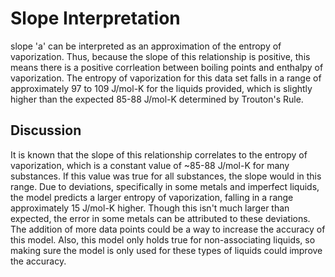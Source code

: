 # Slope Interpretation
slope 'a' can be interpreted as an approximation of the entropy of vaporization. Thus, because the slope of this relationship is positive, this means there is a positive corrleation between boiling points and enthalpy of vaporization. The entropy of vaporization for this data set falls in a range of approximately 97 to 109 J/mol-K for the liquids provided, which is slightly higher than the expected 85-88 J/mol-K determined by Trouton's Rule. 


## Discussion
It is known that the slope of this relationship correlates to the entropy of vaporization, which is a constant value of ~85-88 J/mol-K for many substances. If this value was true for all substances, the slope would in this range. Due to deviations, specifically in some metals and imperfect liquids, the model predicts a larger entropy of vaporization, falling in a range approximately 15 J/mol-K higher. Though this isn't much larger than expected, the error in some metals can be attributed to these deviations. The addition of more data points could be a way to increase the accuracy of this model. Also, this model only holds true for non-associating liquids, so making sure the model is only used for these types of liquids could improve the accuracy. 
